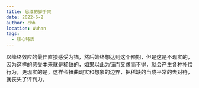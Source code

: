 ```yaml
---
title: 思维的脚手架
date: 2022-6-2
author: chh
location: Wuhan
tags:
  - 核心特质
---
```


以峰终效应的最佳直接感受为锚，然后始终想达到这个预期，但是这是不现实的，因为这样的感受本来就是稀缺的，如果以此为锚而又求而不得，就会产生各种补偿行为，更现实的是，这样会扭曲现实和想象的边界，把稀缺的当成平常的去对待，就丧失了评判力。
